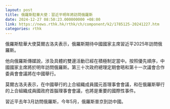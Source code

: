 ```yaml
---
layout: post
title: 俄羅斯駐華大使：習近平明年將訪問俄羅斯
date: 2024-12-27 08:50:23.000000000 +08:00
link: https://news.rthk.hk/rthk/ch/component/k2/1785125-20241227.htm
categories: rthk
---
```


俄羅斯駐華大使莫爾古洛夫表示，俄羅斯期待中國國家主席習近平2025年訪問俄羅斯。

他向俄羅斯傳媒說，涉及具體的雙邊活動已經在積極制定當中。按照優先順序，中國國家主席將於明年訪問俄羅斯。第三十次政府總理定期會晤和第十一次議會合作委員會會議將在中國舉行。

莫爾古洛夫表示，在中國舉行的上合組織成員國元首理事會會議，和在俄羅斯舉行的上合組織成員國政府首腦理事會會議，也將是重要的國際性事件。

習近平去年3月訪問俄羅斯，今年5月，俄羅斯普京到訪中國。

